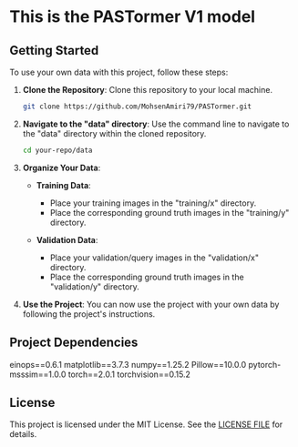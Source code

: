 # This is the PASTormer V1 model

## Getting Started

To use your own data with this project, follow these steps:

1. **Clone the Repository**: Clone this repository to your local machine.

    ```bash
    git clone https://github.com/MohsenAmiri79/PASTormer.git
    ```

2. **Navigate to the "data" directory**: Use the command line to navigate to the "data" directory within the cloned repository.

    ```bash
    cd your-repo/data
    ```

3. **Organize Your Data**:

   - **Training Data**:
     - Place your training images in the "training/x" directory.
     - Place the corresponding ground truth images in the "training/y" directory.

   - **Validation Data**:
     - Place your validation/query images in the "validation/x" directory.
     - Place the corresponding ground truth images in the "validation/y" directory.

4. **Use the Project**: You can now use the project with your own data by following the project's instructions.

## Project Dependencies

einops==0.6.1
matplotlib==3.7.3
numpy==1.25.2
Pillow==10.0.0
pytorch-msssim==1.0.0
torch==2.0.1
torchvision==0.15.2

## License

This project is licensed under the MIT License. See the [LICENSE FILE](LICENSE.md) for details.
